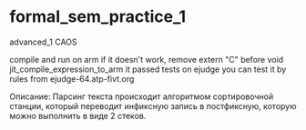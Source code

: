 # formal_sem_practice_1
advanced_1 CAOS

compile and run on arm
if it doesn't work, remove extern "C" before void jit_compile_expression_to_arm
it passed tests on ejudge
you can test it by rules from ejudge-64.atp-fivt.org

Описание:
Парсинг текста происходит алгоритмом сортировочной станции, который переводит инфиксную запись в постфиксную, которую можно выполнить в виде 2 стеков.

